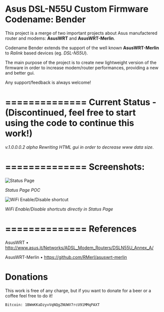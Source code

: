 Asus DSL-N55U Custom Firmware 
Codename: Bender
===============

This project is a merge of two important projects about Asus manufactered router and modems: **AsusWRT** and **AsusWRT-Merlin**.

Codename Bender extends the support of the well known **AsusWRT-Merlin** to _Ralink_ based devices (eg. _DSL-N55U_).

The main purpose of the project is to create new lightweight version of the firmware in order to increase modem/router performances, providing a new and better gui.

Any support/feedback is always welcome!

==============
Current Status - (Discontinued, feel free to start using the code to continue this work!)
==============

_v.1.0.0.0.2 alpha_
_Rewriting HTML gui in order to decrease www data size._

==============
Screenshots:
==============


![Status Page](http://i47.tinypic.com/2re49ww.png)

_Status Page POC_


![WiFi Enable/Disable shortcut](http://i49.tinypic.com/15wb9k9.jpg)

_WiFi Enable/Disable shortcuts directly in Status Page_

==============
References
==============

AsusWRT • http://www.asus.it/Networks/ADSL_Modem_Routers/DSLN55U_Annex_A/

AsusWRT-Merlin • https://github.com/RMerl/asuswrt-merlin

Donations
===========================

This work is free of any charge, but if you want to donate for a beer or a coffee feel free to do it!

`Bitcoin: 1BWmKKaDzyvVqNQgZNUWV7rcU91MMqPAXT`
